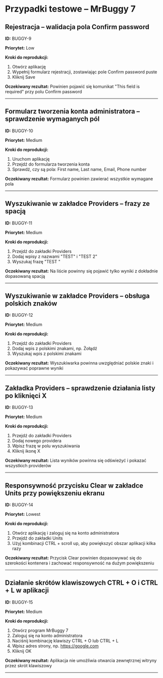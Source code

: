 # Przypadki testowe – MrBuggy 7

## Rejestracja – walidacja pola Confirm password
**ID:** BUGGY-9

**Priorytet:** Low

**Kroki do reprodukcji:**
1. Otwórz aplikację
2. Wypełnij formularz rejestracji, zostawiając pole Confirm password puste
3. Kliknij Save

**Oczekiwany rezultat:**
Powinien pojawić się komunikat "This field is required" przy polu Confirm password

---

## Formularz tworzenia konta administratora – sprawdzenie wymaganych pól
**ID:** BUGGY-10

**Priorytet:** Medium

**Kroki do reprodukcji:**
1. Uruchom aplikację
2. Przejdź do formularza tworzenia konta
3. Sprawdź, czy są pola: First name, Last name, Email, Phone number

**Oczekiwany rezultat:**
Formularz powinien zawierać wszystkie wymagane pola

---

## Wyszukiwanie w zakładce Providers – frazy ze spacją
**ID:** BUGGY-11

**Priorytet:** Medium

**Kroki do reprodukcji:**
1. Przejdź do zakładki Providers
2. Dodaj wpisy z nazwami "TEST" i "TEST 2"
3. Wyszukaj frazę "TEST "

**Oczekiwany rezultat:**
Na liście powinny się pojawić tylko wyniki z dokładnie dopasowaną spacją

---

## Wyszukiwanie w zakładce Providers – obsługa polskich znaków
**ID:** BUGGY-12

**Priorytet:** Medium

**Kroki do reprodukcji:**
1. Przejdź do zakładki Providers
2. Dodaj wpis z polskimi znakami, np. Żołądź
3. Wyszukaj wpis z polskimi znakami

**Oczekiwany rezultat:**
Wyszukiwarka powinna uwzględniać polskie znaki i pokazywać poprawne wyniki

---

## Zakładka Providers – sprawdzenie działania listy po kliknięci X
**ID:** BUGGY-13

**Priorytet:** Medium

**Kroki do reprodukcji:**
1. Przejdź do zakładki Providers
2. Dodaj nowego providera
3. Wpisz frazę w polu wyszukiwania
4. Kliknij ikonę X

**Oczekiwany rezultat:**
Lista wyników powinna się odświeżyć i pokazać wszystkich providerów

---

## Responsywność przycisku Clear w zakładce Units przy powiększeniu ekranu
**ID:** BUGGY-14

**Priorytet:** Lowest

**Kroki do reprodukcji:**
1. Otwórz aplikację i zaloguj się na konto administratora
2. Przejdź do zakładki Units
3. Użyj kombinacji CTRL + scroll up, aby powiększyć obszar aplikacji kilka razy

**Oczekiwany rezultat:**
Przycisk Clear powinien dopasowywać się do szerokości kontenera i zachować responsywność na dużym powiększeniu

---

## Działanie skrótów klawiszowych CTRL + O i CTRL + L  w aplikacji
**ID:** BUGGY-15

**Priorytet:** Medium

**Kroki do reprodukcji:**
1. Otwórz program MrBuggy 7
2. Zaloguj się na konto administratora
3. Naciśnij kombinację klawiszy CTRL + O lub CTRL + L
4. Wpisz adres strony, np. https://google.com
5. Kliknij OK

**Oczekiwany rezultat:**
Aplikacja nie umożliwia otwarcia zewnętrznej witryny przez skrót klawiszowy

---

